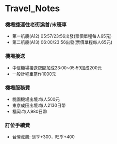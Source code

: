 # Travel_Notes

### 機場捷運往老街溪首/末班車
+ 第一航廈(A12) 05:57/23:56出發(票價單程每人65元)
+ 第二航廈(A13) 06:00/23:56出發(票價單程每人65元)

### 機場接送
+ 中信機場接送夜間加成23:00~05:59加成200元
+ 一般計程車當作1000元

### 機場服務費
+ 桃園機場出境:每人500元
+ 東京成田出境:每人2130日幣
+ 福岡:每人980日幣

### 訂位手續費
+ 台灣虎航: 淡季+300，旺季+400
